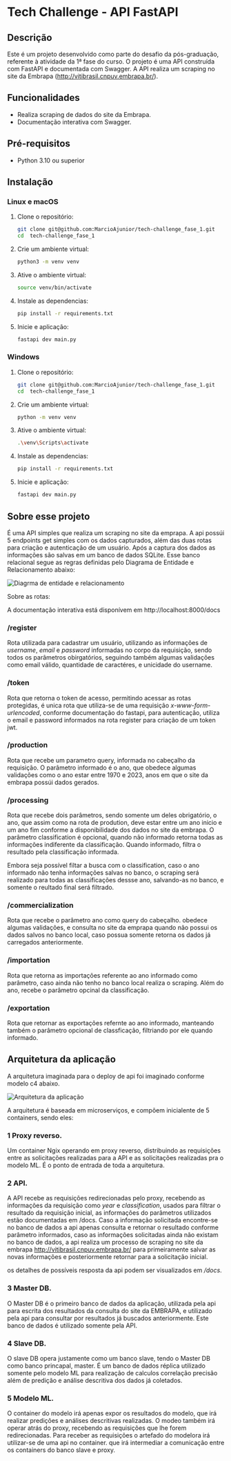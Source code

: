 # Tech Challenge - API FastAPI

## Descrição

Este é um projeto desenvolvido como parte do desafio da pós-graduação, referente à atividade da 1ª fase do curso. O projeto é uma API construída com FastAPI e documentada com Swagger. A API realiza um scraping no site da Embrapa (http://vitibrasil.cnpuv.embrapa.br/).

## Funcionalidades

- Realiza scraping de dados do site da Embrapa.
- Documentação interativa com Swagger.

## Pré-requisitos

- Python 3.10 ou superior

## Instalação

### Linux e macOS

1. Clone o repositório:
   ```sh
   git clone git@github.com:MarcioAjunior/tech-challenge_fase_1.git
   cd  tech-challenge_fase_1


2. Crie um ambiente virtual:
   ```sh
   python3 -m venv venv

3. Ative o ambiente virtual:
   ```sh
   source venv/bin/activate

4. Instale as dependencias:
   ```sh
   pip install -r requirements.txt

5. Inicie e aplicação:
   ```sh
   fastapi dev main.py

### Windows

1. Clone o repositório:
   ```sh
   git clone git@github.com:MarcioAjunior/tech-challenge_fase_1.git
   cd  tech-challenge_fase_1

2. Crie um ambiente virtual:
   ```sh
   python -m venv venv

3. Ative o ambiente virtual:
   ```sh
   .\venv\Scripts\activate

4. Instale as dependencias:
   ```sh
   pip install -r requirements.txt

5. Inicie e aplicação:
   ```sh
   fastapi dev main.py

## Sobre esse projeto

É uma API simples que realiza um scraping no site da emprapa. A api possúi 5 endpoints get simples com os dados capturados, além das duas rotas para criação e autenticação de um usuário. Após a captura dos dados as informações são salvas em um banco de dados SQLite. Esse banco relacional segue as regras definidas pelo Diagrama de Entidade e Relacionamento abaixo:


![Diagrma de entidade e relacionamento](DEER.png)


Sobre as rotas:

A documentação interativa está disponívem em http://localhost:8000/docs

### /register

Rota utilizada para cadastrar um usuário, utilizando as informações de _username_, _email_ e _password_ informadas no corpo da requisição, sendo todos os parâmetros obirgatórios, seguindo também algumas validações como email válido, quantidade de caractéres, e unicidade do username.

### /token

Rota que retorna o token de acesso, permitindo acessar as rotas protegidas, é unica rota que utiliza-se de uma requisição _x-www-form-urlencoded_, conforme documentação do fastapi, para autenticação, utiliza o email e password informados na rota register para criação de um token jwt.

### /production

Rota que recebe um parametro query, informada no cabeçalho da requisição. O parâmetro informado é o ano, que obedece algumas validações como o ano estar entre 1970 e 2023, anos em que o site da embrapa possúi dados gerados.

### /processing

Rota que recebe dois parâmetros, sendo somente um deles obrigatório, o ano, que assim como na rota de prodution, deve estar entre um ano inicio e um ano fim conforme a disponibilidade dos dados no site da embrapa. O parâmetro classification é opcional, quando não informado retorna todas as informações indiferente da classificação. Quando informado, filtra o resultado pela classificação informada.

Embora seja possível filtar a busca com o classification, caso o ano informado não tenha informações salvas no banco, o scraping será realizado para todas as classificações dessse ano, salvando-as no banco, e somente o reultado final será filtrado.

### /commercialization

Rota que recebe o parâmetro ano como query do cabeçalho. obedece algumas validações, e consulta no site da emprapa quando não possui os dados salvos no banco local, caso possua somente retorna os dados já carregados anteriormente.

### /importation

Rota que retorna as importações referente ao ano informado como parâmetro, caso ainda não tenho no banco local realiza o scraping. Além do ano, recebe o parâmetro opcinal da classificação.

### /exportation

Rota que retornar as exportações refernte ao ano informado, manteando também o parâmetro opcional de classficação, filtriando por ele quando informado.

## Arquitetura da aplicação

A arquitetura imaginada para o deploy de api foi imaginado conforme modelo c4 abaixo.

![Arquitetura da aplicação](Arquitetura.png)

A arquitetura é baseada em microserviços, e compõem inicialente de 5 containers, sendo eles:

### 1 Proxy reverso.

Um container Ngix operando em proxy reverso, distribuindo as requisições entre as solicitações realizadas para a API e as solicitações realizadas pra o modelo ML. É o ponto de entrada de toda a arquitetura.

### 2 API.

A API recebe as requisições redirecionadas pelo proxy, recebendo as informações da requisição como _year_ e _classification_, usados para filtrar o resultado da requisição inicial, as informações do parâmetros utilizados estão documentadas em /docs. Caso a informação solicitada encontre-se no banco de dados a api apenas consulta e retornar o resultado conforme parâmetro informados, caso as informações solicitadas ainda não existam no banco de dados, a api realiza um processo de scraping no site da embrapa http://vitibrasil.cnpuv.embrapa.br/ para primeiramente salvar as novas informações e posteriormente retornar para a solicitação inicial.

os detalhes de possíveis resposta da api podem ser visualizados em _/docs_.

### 3 Master DB.

O Master DB é o primeiro banco de dados da aplicação, utilizada pela api para escrita dos resultados da consulta do site da EMBRAPA, e utilizado pela api para consultar por resultados já buscados anteriormente. Este banco de dados é utilizado somente pela API.

### 4 Slave DB.

O slave DB opera justamente como um banco slave, tendo o Master DB como banco princapal, master. É um banco de dados réplica utilizado somente pelo modelo ML para realização de calculos correlação precisão além de predição e análise descritiva dos dados já coletados. 

### 5 Modelo ML.

O container do modelo irá apenas expor os resultados do modelo, que irá realizar predições e análises descritivas realizadas. O modeo também irá operar atrás do proxy, recebendo as requisições que lhe forem redirecionadas. Para receber as requisições o artefado do modelora irá utilizar-se de uma api no container. que irá intermediar a comunicação entre os containers do banco slave e proxy.